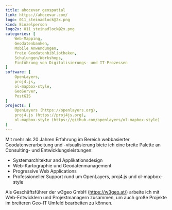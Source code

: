 ```yaml
---
title: ahocevar geospatial
link: https://ahocevar.com/
logo: 011_steinadlock@2x.png
kind: Einzelperson
logo2x: 011_steinadlock@2x.png
categories: [
    Web-Mapping,
    Geodatenbanken,
    Mobile Anwendungen,
	freie Geodatenbibliotheken,
    Schulungen/Workshops,
	Einführung von Digitalisierungs- und IT-Prozessen
]
software: [
    OpenLayers, 
	proj4.js, 
	ol-mapbox-style, 
	GeoServer, 
	PostGIS
]
projects: [
    OpenLayers (https://openlayers.org),
	proj4.js (https://proj4js.org),
	ol-mapbox-style (https://github.com/openlayers/ol-mapbox-style)
]
---
```


Mit mehr als 20 Jahren Erfahrung im Bereich webbasierter Geodatenverarbeitung und -visualisierung biete ich eine breite Palette an Consulting- und Entwicklungsleistungen:
* Systemarchitektur and Applikationsdesign
* Web-Kartographie und Geodatenmanagement
* Progressive Web Applications
* Professioneller Support rund um OpenLayers, proj4.js und ol-mapbox-style

Als Geschäftsführer der w3geo GmbH (https://w3geo.at/) arbeite ich mit Web-Entwicklern und Projektmanagern zusammen, um auch große Projekte im breiteren Geo-IT Umfeld bearbeiten zu können.

